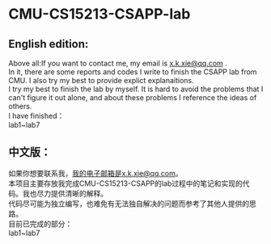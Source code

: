 # CMU-CS15213-CSAPP-lab
## English edition:
Above all:If you want to contact me, my email is x.k.xie@qq.com .\
In it, there are some reports and codes I write to finish the CSAPP lab from CMU. I also try my best to provide explict explanaitions.\
I try my best to finish the lab by myself. It is hard to avoid the problems that I can't figure it out alone, and about these problems I reference the ideas of others.  \
I have finished：  
lab1~lab7

## 中文版：
如果你想要联系我，我的电子邮箱是x.k.xie@qq.com。\
本项目主要存放我完成CMU-CS15213-CSAPP的lab过程中的笔记和实现的代码。我也尽力提供清晰的解释。\
代码尽可能为独立编写，也难免有无法独自解决的问题而参考了其他人提供的思路。  \
目前已完成的部分：  
lab1~lab7
